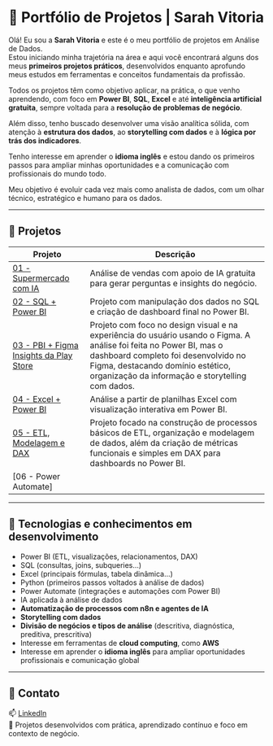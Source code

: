 # 💼 Portfólio de Projetos | Sarah Vitoria

Olá! Eu sou a **Sarah Vitoria** e este é o meu portfólio de projetos em Análise de Dados.  
Estou iniciando minha trajetória na área e aqui você encontrará alguns dos meus **primeiros projetos práticos**, desenvolvidos enquanto aprofundo meus estudos em ferramentas e conceitos fundamentais da profissão.

Todos os projetos têm como objetivo aplicar, na prática, o que venho aprendendo, com foco em **Power BI**, **SQL**, **Excel** e até **inteligência artificial gratuita**, sempre voltada para a **resolução de problemas de negócio**.

Além disso, tenho buscado desenvolver uma visão analítica sólida, com atenção à **estrutura dos dados**, ao **storytelling com dados** e à **lógica por trás dos indicadores**.

Tenho interesse em aprender o **idioma inglês** e estou dando os primeiros passos para ampliar minhas oportunidades e a comunicação com profissionais do mundo todo.

Meu objetivo é evoluir cada vez mais como analista de dados, com um olhar técnico, estratégico e humano para os dados.

---

## 📁 Projetos

| Projeto | Descrição |
|--------|-----------|
| [01 - Supermercado com IA](./01-supermercado-ia) | Análise de vendas com apoio de IA gratuita para gerar perguntas e insights do negócio. |
| [02 - SQL + Power BI](./02-sql-powerbi) | Projeto com manipulação dos dados no SQL e criação de dashboard final no Power BI. |
| [03 - PBI + Figma  Insights da Play Store](./03-pbi-figma-playstore) | Projeto com foco no design visual e na experiência do usuário usando o Figma. A análise foi feita no Power BI, mas o dashboard completo foi desenvolvido no Figma, destacando domínio estético, organização da informação e storytelling com dados. |
| [04 - Excel + Power BI](./04-excel-powerbi) | Análise a partir de planilhas Excel com visualização interativa em Power BI. |
| [05 - ETL, Modelagem e DAX](./05-ETL_Modelagem) | Projeto focado na construção de processos básicos de ETL, organização e modelagem de dados, além da criação de métricas funcionais e simples em DAX para dashboards no Power BI. |
| [06 - Power Automate] 
---

## 🔧 Tecnologias e conhecimentos em desenvolvimento

- Power BI (ETL, visualizações, relacionamentos, DAX)  
- SQL (consultas, joins, subqueries...)  
- Excel (principais fórmulas, tabela dinâmica...)  
- Python (primeiros passos voltados à análise de dados)  
- Power Automate (integrações e automações com Power BI)  
- IA aplicada à análise de dados  
- **Automatização de processos com n8n e agentes de IA**  
- **Storytelling com dados**  
- **Divisão de negócios e tipos de análise** (descritiva, diagnóstica, preditiva, prescritiva)  
- Interesse em ferramentas de **cloud computing**, como **AWS**  
- Interesse em aprender o **idioma inglês** para ampliar oportunidades profissionais e comunicação global  

---

## 🤝 Contato

📫 [LinkedIn](https://www.linkedin.com/in/sarah-vitoria-rodrigues-4065b61a5/)  
🧠 Projetos desenvolvidos com prática, aprendizado contínuo e foco em contexto de negócio.
